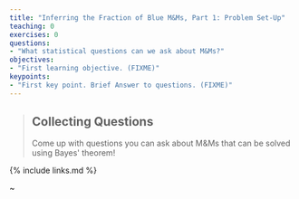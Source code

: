 ```yaml
---
title: "Inferring the Fraction of Blue M&Ms, Part 1: Problem Set-Up"
teaching: 0
exercises: 0
questions:
- "What statistical questions can we ask about M&Ms?"
objectives:
- "First learning objective. (FIXME)"
keypoints:
- "First key point. Brief Answer to questions. (FIXME)"
---
```


> ## Collecting Questions
>
> Come up with questions you can ask about M&Ms that can be solved
> using Bayes' theorem!
>
>
>

{% include links.md %}

~                                                                               

